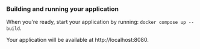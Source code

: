 ### Building and running your application

When you're ready, start your application by running:
`docker compose up --build`.

Your application will be available at http://localhost:8080.
